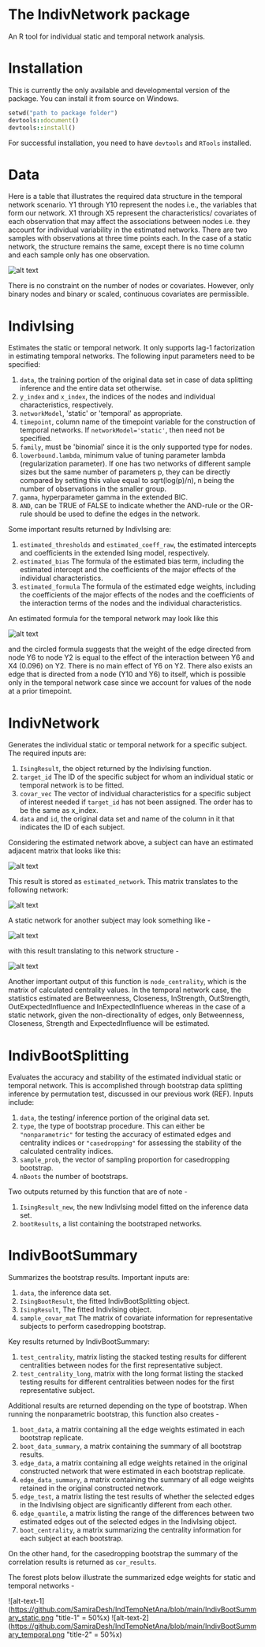 # The IndivNetwork package
An R tool for individual static and temporal network analysis.


# Installation
This is currently the only available and developmental version of the package. You can install it from source on Windows. 

```ruby
setwd("path to package folder")
devtools::document()
devtools::install()
```

For successful installation, you need to have `devtools` and `RTools` installed.

# Data
Here is a table that illustrates the required data structure in the temporal network scenario. Y1 through Y10 represent the nodes i.e., the variables that form our network. X1 through X5 represent the characteristics/ covariates of each observation that may affect the associations between nodes i.e. they account for individual variability in the estimated networks. There are two samples with observations at three time points each. In the case of a static network, the structure remains the same, except there is no time column and each sample only has one observation.

![alt text](https://github.com/SamiraDesh/IndTempNetAna/blob/main/NA_exdata.PNG?raw=true)


There is no constraint on the number of nodes or covariates. However, only binary nodes and binary or scaled, continuous covariates are permissible.  

# IndivIsing
Estimates the static or temporal network. It only supports lag-1 factorization in estimating temporal networks. The following input parameters need to be specified:
1. `data`, the training portion of the original data set in case of data splitting inference and the entire data set otherwise.
2. `y_index` and `x_index`, the indices of the nodes and individual characteristics, respectively.
3. `networkModel`, 'static' or 'temporal' as appropriate.
4. `timepoint`, column name of the timepoint variable for the construction of temporal networks. If `networkModel='static'`, then need not be specified.
5. `family`, must be 'binomial' since it is the only supported type for nodes.
6. `lowerbound.lambda`, minimum value of tuning parameter lambda (regularization parameter). If one has two networks of different sample sizes but the same number of parameters p, they can be directly compared by setting this value equal to sqrt(log(p)/n), n being the number of observations in the smaller group. 
7. `gamma`, hyperparameter gamma in the extended BIC.
8. `AND`, can be TRUE of FALSE to indicate whether the AND-rule or the OR-rule should be used to define the edges in the network.

Some important results returned by IndivIsing are: 
1. `estimated_thresholds` and `estimated_coeff_raw`, the estimated intercepts and coefficients in the extended Ising model, respectively.
2. `estimated_bias` The formula of the estimated bias term, including the estimated intercept and the coefficients of the major effects of the individual characteristics. 
3. `estimated_formula` The formula of the estimated edge weights, including the coefficients of the major effects of the nodes and the coefficients of the interaction terms of the nodes and the individual characteristics.
  
An estimated formula for the temporal network may look like this

![alt text](https://github.com/SamiraDesh/IndTempNetAna/blob/main/IndivIsing_common.PNG)

and the circled formula suggests that the weight of the edge directed from node Y6 to node Y2 is equal to the effect of the interaction between Y6 and X4 (0.096) on Y2. There is no main effect of Y6 on Y2. There also exists an edge that is directed from a node (Y10 and Y6) to itself, which is possible only in the temporal network case since we account for values of the node at a prior timepoint.

# IndivNetwork
Generates the individual static or temporal network for a specific subject. The required inputs are:
1. `IsingResult`, the object returned by the IndivIsing function.
2. `target_id` The ID of the specific subject for whom an individual static or temporal network is to be fitted. 
3. `covar_vec` The vector of individual characteristics for a specific subject of interest needed if `target_id` has not been assigned. The order has to be the same as x_index.
4. `data` and `id`, the original data set and name of the column in it that indicates the ID of each subject.

Considering the estimated network above, a subject can have an estimated adjacent matrix that looks like this:

![alt text](https://github.com/SamiraDesh/IndTempNetAna/blob/main/IndivNtwrk_temporal.PNG)

This result is stored as `estimated_network`. This matrix translates to the following network:

![alt text](https://github.com/SamiraDesh/IndTempNetAna/blob/main/IndivNtwrk_temporal2.png)

A static network for another subject may look something like -

![alt text](https://github.com/SamiraDesh/IndTempNetAna/blob/main/IndivNtwrk_static.PNG)

with this result translating to this network structure - 

![alt text](https://github.com/SamiraDesh/IndTempNetAna/blob/main/IndivNtwrk_static2.png)


Another important output of this function is `node_centrality`, which is the matrix of calculated centrality values. In the temporal network case, the statistics estimated are Betweenness, Closeness, InStrength, OutStrength, OutExpectedInfluence and InExpectedInfluence whereas in the case of a static network, given the non-directionality of edges, only Betweenness, Closeness, Strength and ExpectedInfluence will be estimated.

# IndivBootSplitting
Evaluates the accuracy and stability of the estimated individual static or temporal network. This is accomplished through bootstrap data splitting inference by permutation test, discussed in our previous work (REF). Inputs include:
 1. `data`, the testing/ inference portion of the original data set.
 3. `type`, the type of bootstrap procedure. This can either be `"nonparametric"` for testing the accuracy of estimated edges and centrality indices or `"casedropping"` for assessing the stability of the calculated centrality indices.
 4. `sample_prob`, the vector of sampling proportion for casedropping bootstrap.
 5. `nBoots` the number of bootstraps.

Two outputs returned by this function that are of note -
1. `IsingResult_new`, the new IndivIsing model fitted on the inference data set.
2. `bootResults`, a list containing the bootstraped networks.


# IndivBootSummary
Summarizes the bootstrap results. Important inputs are:

1. `data`, the inference data set.
2. `IsingBootResult`, the fitted IndivBootSplitting object.
3. `IsingResult`, The fitted IndivIsing object.
4. `sample_covar_mat` The matrix of covariate information for representative subjects to perform casedropping bootstrap.


Key results returned by IndivBootSummary:
1. `test_centrality`, matrix listing the stacked testing results for different centralities between nodes for the first representative subject.
2. `test_centrality_long`, matrix with the long format listing the stacked testing results for different centralities between nodes for the first representative subject.
   
Additional results are returned depending on the type of bootstrap. When running the nonparametric bootstrap, this function also creates -
1. `boot_data`, a matrix containing all the edge weights estimated in each bootstrap replicate.
2. `boot_data_summary`, a matrix containing the summary of all bootstrap results.
3. `edge_data`, a matrix containing all edge weights retained in the original constructed network that were estimated in each bootstrap replicate.
4. `edge_data_summary`, a matrix containing the summary of all edge weights retained in the original constructed network.
5. `edge_test`, a matrix listing the test results of whether the selected edges in the IndivIsing object are significantly different from each other.
6. `edge_quantile`, a matrix listing the range of the differences between two estimated edges out of the selected edges in the IndivIsing object.
7. `boot_centrality`, a matrix summarizing the centrality information for each subject at each bootstrap. 

On the other hand, for the casedropping bootstrap the summary of the correlation results is returned as `cor_results`.

The forest plots below illustrate the summarized edge weights for static and temporal networks - 

![alt-text-1](https://github.com/SamiraDesh/IndTempNetAna/blob/main/IndivBootSummary_static.png "title-1" = 50%x)
![alt-text-2](https://github.com/SamiraDesh/IndTempNetAna/blob/main/IndivBootSummary_temporal.png "title-2" = 50%x)





